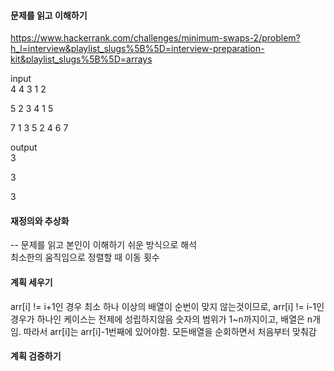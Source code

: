 #### 문제를 읽고 이해하기
https://www.hackerrank.com/challenges/minimum-swaps-2/problem?h_l=interview&playlist_slugs%5B%5D=interview-preparation-kit&playlist_slugs%5B%5D=arrays

input</br>
4
4 3 1 2

5
2 3 4 1 5

7
1 3 5 2 4 6 7

output</br>
3

3

3
 
#### 재정의와 추상화<br>
-- 문제를 읽고 본인이 이해하기 쉬운 방식으로 해석<br>
최소한의 움직임으로 정렬할 때 이동 횟수

#### 계획 세우기<br>
arr[i] != i+1인 경우 최소 하나 이상의 배열이 순번이 맞지 않는것이므로, arr[i] != i-1인 경우가 하나인 케이스는 전제에 성립하지않음 
숫자의 범위가 1~n까지이고, 배열은 n개임. 따라서 arr[i]는 arr[i]-1번째에 있어야함. 모든배열을 순회하면서 처음부터 맞춰감<br>

#### 계획 검증하기
